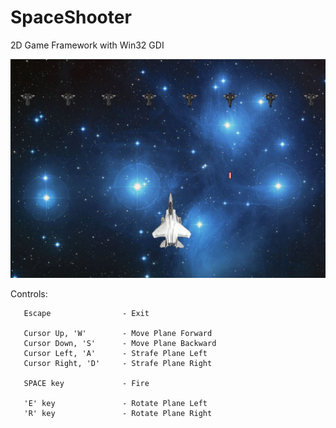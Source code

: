 # SpaceShooter
 2D Game Framework with Win32 GDI  
 
 ![alt_text](game_screenshot.jpg)
 
 Controls:
 
 ```
    Escape                - Exit

    Cursor Up, 'W'        - Move Plane Forward
    Cursor Down, 'S'      - Move Plane Backward
    Cursor Left, 'A'      - Strafe Plane Left
    Cursor Right, 'D'     - Strafe Plane Right

	SPACE key             - Fire

	'E' key               - Rotate Plane Left
	'R' key               - Rotate Plane Right 
 ```
